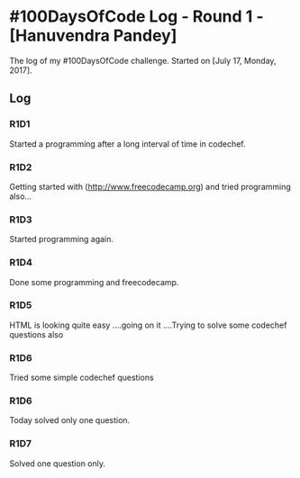 # #100DaysOfCode Log - Round 1 - [Hanuvendra Pandey]

The log of my #100DaysOfCode challenge. Started on [July 17, Monday, 2017].

## Log

### R1D1 
Started a programming after a long interval of time in codechef.

### R1D2
Getting started with  (http://www.freecodecamp.org) and tried programming also...

### R1D3
Started programming again.

### R1D4
Done some programming and freecodecamp.

### R1D5
HTML is looking quite easy ....going on it ....Trying to solve some codechef questions also

### R1D6
Tried some simple codechef questions

### R1D6 
Today solved only one question.

### R1D7
Solved one question only.
